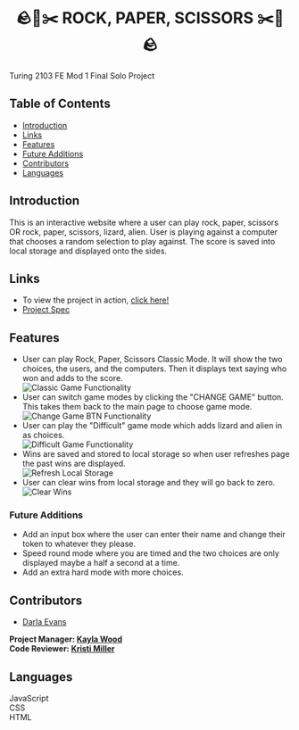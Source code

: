 <h1 align="center">🪨📃✂️ ROCK, PAPER, SCISSORS ✂️📃🪨</h1>

Turing 2103 FE Mod 1 Final Solo Project  
## Table of Contents
* [Introduction](#introduction)
* [Links](#Links)
* [Features](#Features )
* [Future Additions](#Future-Additions)
* [Contributors](#contributors)
* [Languages](#Languages)

## Introduction 
This is an interactive website where a user can play rock, paper, scissors OR rock, paper, scissors, lizard, alien. User is playing against a computer that chooses a random selection to play against. The score is saved into local storage and displayed onto the sides.  
## Links  
- To view the project in action, [click here!](https://darlaevans2000.github.io/rock-paper-scissors/)
- [Project Spec](https://frontend.turing.edu/projects/module-1/rock-paper-scissors-solo.html)

## Features 
* User can play Rock, Paper, Scissors Classic Mode. It will show the two choices, the users, and the computers. Then it displays text saying who won and adds to the score.  
![Classic Game Functionality](https://media.giphy.com/media/zpKWTPxuZ91aZDjga4/giphy.gif)  
* User can switch game modes by clicking the "CHANGE GAME" button. This takes them back to the main page to choose game mode.  
![Change Game BTN Functionality](https://media.giphy.com/media/5LUwyWdITOr5grjEah/giphy.gif)  
* User can play the "Difficult" game mode which adds lizard and alien in as choices.  
![Difficult Game Functionality](https://media.giphy.com/media/CiJ9Xi36SGPWguVdNw/giphy.gif)   
* Wins are saved and stored to local storage so when user refreshes page the past wins are displayed.  
![Refresh Local Storage](https://media.giphy.com/media/uIsc7t6E2rV4wMAWue/giphy.gif)  
* User can clear wins from local storage and they will go back to zero.    
![Clear Wins](https://media.giphy.com/media/xUT3g9Cxuhajle89zn/giphy.gif)   

### Future Additions
* Add an input box where the user can enter their name and change their token to whatever they please. 
* Speed round mode where you are timed and the two choices are only displayed maybe a half a second at a time.
* Add an extra hard mode with more choices.  
## Contributors
- [Darla Evans](https://github.com/darlaevans2000)    

**Project Manager: [Kayla Wood](https://github.com/kaylaewood)**  
**Code Reviewer: [Kristi Miller](https://github.com/Kristiannmiller)**

## Languages
JavaScript  
CSS  
HTML   
